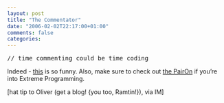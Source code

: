```yaml
---
layout: post
title: "The Commentator"
date: "2006-02-02T22:17:00+01:00"
comments: false
categories: 
---
```


<pre>// time commenting could be time coding</pre>

<p>Indeed - <a href="http://www.cenqua.com/commentator/">this</a> is so funny. Also, make sure to check out <a href="http://www.cenqua.com/pairon/">the PairOn</a> if you&#8217;re into Extreme Programming.</p>

<p>[hat tip to Oliver (get a blog! {you too, Ramtin!}), via IM]</p>



